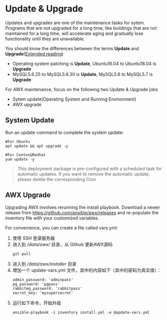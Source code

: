 # Update & Upgrade

Updates and upgrades are one of the maintenance tasks for sytem. Programs that are not upgraded for a long time, like buildings that are not maintained for a long time, will accelerate aging and gradually lose functionality until they are unavailable.

You should know the differences between the terms **Update** and **Upgrade**([Extended reading](https://support.websoft9.com/docs/faq/tech-upgrade.html#update-vs-upgrade))
- Operating system patching is **Update**, Ubuntu16.04 to Ubuntu18.04 is **Upgrade**
- MySQL5.6.25 to MySQL5.6.30 is **Update**, MySQL5.6 to MySQL5.7 is **Upgrade**

For AWX maintenance, focus on the following two Update & Upgrade jobs

- Sytem update(Operating System and Running Environment) 
- AWX upgrade 

## System Update

Run an update command to complete the system update:

``` shell
#For Ubuntu
apt update && apt upgrade -y

#For Centos&Redhat
yum update -y
```
> This deployment package is pre-configured with a scheduled task for automatic updates. If you want to remove the automatic update, please delete the corresponding Cron

## AWX Upgrade

Upgrading AWX involves rerunning the install playbook. Download a newer release from https://github.com/ansible/awx/releases and re-populate the inventory file with your customized variables.

For convenience, you can create a file called vars.yml:

1. 使用 SSH 登录服务器
2. 进入到 */data/awx/* 目录，从 Github 更新AWX源码
   ```
   git pull
   ```
3. 进入到 */data/awx/installer* 目录
4. 增加一个 update-vars.yml 文件，其中的内容如下（其中的密码为真实值）：
   ```
   admin_password: 'adminpass'
   pg_password: 'pgpass'
   rabbitmq_password: 'rabbitpass'
   secret_key: 'mysupersecret'
   ```
5. 运行如下命令，开始升级
   ```
   ansible-playbook -i inventory install.yml -e @update-vars.yml
   ```